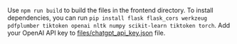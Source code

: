 Use `npm run build` to build the files in the frontend directory. To install dependencies, you can run ```pip install flask flask_cors werkzeug pdfplumber tiktoken openai nltk numpy scikit-learn tiktoken torch```. Add your OpenAI API key to [files/chatgpt_api_key.json](files/chatgpt_api_key.json) file.
